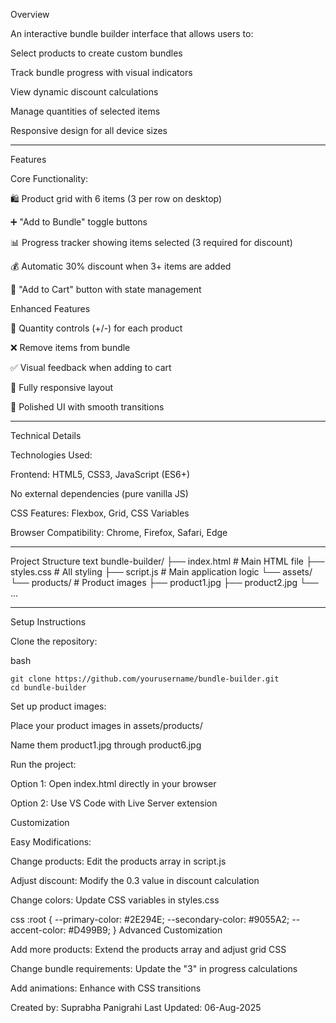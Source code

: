 Overview

An interactive bundle builder interface that allows users to:

Select products to create custom bundles

Track bundle progress with visual indicators

View dynamic discount calculations

Manage quantities of selected items

Responsive design for all device sizes

---

Features

Core Functionality:

🛍️ Product grid with 6 items (3 per row on desktop)

➕ "Add to Bundle" toggle buttons

📊 Progress tracker showing items selected (3 required for discount)

💰 Automatic 30% discount when 3+ items are added

🛒 "Add to Cart" button with state management

Enhanced Features

🔢 Quantity controls (+/-) for each product

❌ Remove items from bundle

✅ Visual feedback when adding to cart

📱 Fully responsive layout

🎨 Polished UI with smooth transitions

---

Technical Details

Technologies Used:

Frontend: HTML5, CSS3, JavaScript (ES6+)

No external dependencies (pure vanilla JS)

CSS Features: Flexbox, Grid, CSS Variables

Browser Compatibility: Chrome, Firefox, Safari, Edge

---  

Project Structure
text
bundle-builder/
├── index.html          # Main HTML file
├── styles.css          # All styling
├── script.js           # Main application logic
└── assets/
    └── products/       # Product images
        ├── product1.jpg
        ├── product2.jpg
        └── ...

--- 

Setup Instructions

Clone the repository:

bash
```
git clone https://github.com/yourusername/bundle-builder.git
cd bundle-builder

```

Set up product images:

Place your product images in assets/products/

Name them product1.jpg through product6.jpg

Run the project:

Option 1: Open index.html directly in your browser

Option 2: Use VS Code with Live Server extension

Customization

Easy Modifications:

Change products: Edit the products array in script.js

Adjust discount: Modify the 0.3 value in discount calculation

Change colors: Update CSS variables in styles.css

css
:root {
  --primary-color: #2E294E;
  --secondary-color: #9055A2;
  --accent-color: #D499B9;
}
Advanced Customization

Add more products: Extend the products array and adjust grid CSS

Change bundle requirements: Update the "3" in progress calculations

Add animations: Enhance with CSS transitions


Created by: Suprabha Panigrahi
Last Updated: 06-Aug-2025

